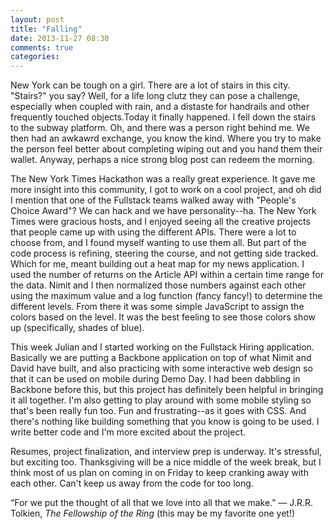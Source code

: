 ```yaml
---
layout: post
title: "Falling"
date: 2013-11-27 08:30
comments: true
categories:
---
```


New York can be tough on a girl. There are a lot of stairs in this city. "Stairs?" you say? Well, for a life long clutz they can pose a challenge, especially when coupled with rain, and a distaste for handrails and other frequently touched objects.Today it finally happened. I fell down the stairs to the subway platform. Oh, and there was a person right behind me. We then had an awkawrd exchange, you know the kind. Where you try to make the person feel better about completing wiping out and you hand them their wallet. Anyway, perhaps a nice strong blog post can redeem the morning.


The New York Times Hackathon was a really great experience. It gave me more insight into this community, I got to work on a cool project, and oh did I mention that one of the Fullstack teams walked away with "People's Choice Award"? We can hack and we have personality--ha. The New York Times were gracious hosts, and I enjoyed seeing all the creative projects that people came up with using the different APIs. There were a lot to choose from, and I found myself wanting to use them all. But part of the code process is refining, steering the course, and not getting side tracked. Which for me, meant building out a heat map for my news application. I used the number of returns on the Article API within a certain time range for the data. Nimit and I then normalized those numbers against each other using the maximum value and a log function (fancy fancy!) to determine the different levels. From there it was some simple JavaScript to assign the colors based on the level. It was the best feeling to see those colors show up (specifically, shades of blue).

This week Julian and I started working on the Fullstack Hiring application. Basically we are putting a Backbone application on top of what Nimit and David have built, and also practicing with some interactive web design so that it can be used on mobile during Demo Day. I had been dabbling in Backbone before this, but this project has definitely been helpful in bringing it all together. I'm also getting to play around with some mobile styling so that's been really fun too. Fun and frustrating--as it goes with CSS. And there's nothing like building something that you know is going to be used. I write better code and I'm more excited about the project.


Resumes, project finalization, and interview prep is underway. It's stressful, but exciting too. Thanksgiving will be a nice middle of the week break, but I think most of us plan on coming in on Friday to keep cranking away with each other. Can't keep us away from the code for too long.


“For we put the thought of all that we love into all that we make.”
― J.R.R. Tolkien, *The Fellowship of the Ring* (this may be my favorite one yet!)
